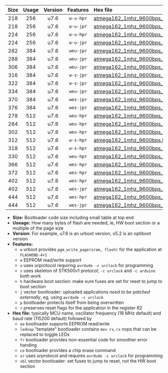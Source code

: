 |Size|Usage|Version|Features|Hex file|
|:-:|:-:|:-:|:-:|:--|
|218|256|u7.6|`w-u-hpr`|[atmega162_1mhz_9600bps_ur.hex](https://raw.githubusercontent.com/stefanrueger/urboot/main/atmega162_1mhz_9600bps_ur.hex)|
|218|256|u7.6|`w-u-jpr`|[atmega162_1mhz_9600bps_ur_vbl.hex](https://raw.githubusercontent.com/stefanrueger/urboot/main/atmega162_1mhz_9600bps_ur_vbl.hex)|
|224|256|u7.6|`w-u-hpr`|[atmega162_1mhz_9600bps_lednop_ur.hex](https://raw.githubusercontent.com/stefanrueger/urboot/main/atmega162_1mhz_9600bps_lednop_ur.hex)|
|224|256|u7.6|`w-u-jpr`|[atmega162_1mhz_9600bps_lednop_ur_vbl.hex](https://raw.githubusercontent.com/stefanrueger/urboot/main/atmega162_1mhz_9600bps_lednop_ur_vbl.hex)|
|282|384|u7.6|`weu-jpr`|[atmega162_1mhz_9600bps_ee_ur_vbl.hex](https://raw.githubusercontent.com/stefanrueger/urboot/main/atmega162_1mhz_9600bps_ee_ur_vbl.hex)|
|288|384|u7.6|`weu-jpr`|[atmega162_1mhz_9600bps_ee_lednop_ur_vbl.hex](https://raw.githubusercontent.com/stefanrueger/urboot/main/atmega162_1mhz_9600bps_ee_lednop_ur_vbl.hex)|
|306|384|u7.6|`weu-jpr`|[atmega162_1mhz_9600bps_ee_lednop_fr_ur_vbl.hex](https://raw.githubusercontent.com/stefanrueger/urboot/main/atmega162_1mhz_9600bps_ee_lednop_fr_ur_vbl.hex)|
|316|384|u7.6|`w-s-jpr`|[atmega162_1mhz_9600bps_vbl.hex](https://raw.githubusercontent.com/stefanrueger/urboot/main/atmega162_1mhz_9600bps_vbl.hex)|
|322|384|u7.6|`w-s-jpr`|[atmega162_1mhz_9600bps_lednop_vbl.hex](https://raw.githubusercontent.com/stefanrueger/urboot/main/atmega162_1mhz_9600bps_lednop_vbl.hex)|
|334|384|u7.6|`weu-jpr`|[atmega162_1mhz_9600bps_ee_lednop_fr_ce_ur_vbl.hex](https://raw.githubusercontent.com/stefanrueger/urboot/main/atmega162_1mhz_9600bps_ee_lednop_fr_ce_ur_vbl.hex)|
|370|384|u7.6|`wes-jpr`|[atmega162_1mhz_9600bps_ee_vbl.hex](https://raw.githubusercontent.com/stefanrueger/urboot/main/atmega162_1mhz_9600bps_ee_vbl.hex)|
|376|384|u7.6|`wes-jpr`|[atmega162_1mhz_9600bps_ee_lednop_vbl.hex](https://raw.githubusercontent.com/stefanrueger/urboot/main/atmega162_1mhz_9600bps_ee_lednop_vbl.hex)|
|278|512|u7.6|`weu-hpr`|[atmega162_1mhz_9600bps_ee_ur.hex](https://raw.githubusercontent.com/stefanrueger/urboot/main/atmega162_1mhz_9600bps_ee_ur.hex)|
|284|512|u7.6|`weu-hpr`|[atmega162_1mhz_9600bps_ee_lednop_ur.hex](https://raw.githubusercontent.com/stefanrueger/urboot/main/atmega162_1mhz_9600bps_ee_lednop_ur.hex)|
|302|512|u7.6|`weu-hpr`|[atmega162_1mhz_9600bps_ee_lednop_fr_ur.hex](https://raw.githubusercontent.com/stefanrueger/urboot/main/atmega162_1mhz_9600bps_ee_lednop_fr_ur.hex)|
|312|512|u7.6|`w-s-hpr`|[atmega162_1mhz_9600bps.hex](https://raw.githubusercontent.com/stefanrueger/urboot/main/atmega162_1mhz_9600bps.hex)|
|318|512|u7.6|`w-s-hpr`|[atmega162_1mhz_9600bps_lednop.hex](https://raw.githubusercontent.com/stefanrueger/urboot/main/atmega162_1mhz_9600bps_lednop.hex)|
|330|512|u7.6|`weu-hpr`|[atmega162_1mhz_9600bps_ee_lednop_fr_ce_ur.hex](https://raw.githubusercontent.com/stefanrueger/urboot/main/atmega162_1mhz_9600bps_ee_lednop_fr_ce_ur.hex)|
|366|512|u7.6|`wes-hpr`|[atmega162_1mhz_9600bps_ee.hex](https://raw.githubusercontent.com/stefanrueger/urboot/main/atmega162_1mhz_9600bps_ee.hex)|
|372|512|u7.6|`wes-hpr`|[atmega162_1mhz_9600bps_ee_lednop.hex](https://raw.githubusercontent.com/stefanrueger/urboot/main/atmega162_1mhz_9600bps_ee_lednop.hex)|
|402|512|u7.6|`wes-hpr`|[atmega162_1mhz_9600bps_ee_lednop_fr.hex](https://raw.githubusercontent.com/stefanrueger/urboot/main/atmega162_1mhz_9600bps_ee_lednop_fr.hex)|
|402|512|u7.6|`wes-jpr`|[atmega162_1mhz_9600bps_ee_lednop_fr_vbl.hex](https://raw.githubusercontent.com/stefanrueger/urboot/main/atmega162_1mhz_9600bps_ee_lednop_fr_vbl.hex)|
|444|512|u7.6|`wes-hpr`|[atmega162_1mhz_9600bps_ee_lednop_fr_ce.hex](https://raw.githubusercontent.com/stefanrueger/urboot/main/atmega162_1mhz_9600bps_ee_lednop_fr_ce.hex)|
|444|512|u7.6|`wes-jpr`|[atmega162_1mhz_9600bps_ee_lednop_fr_ce_vbl.hex](https://raw.githubusercontent.com/stefanrueger/urboot/main/atmega162_1mhz_9600bps_ee_lednop_fr_ce_vbl.hex)|

- **Size:** Bootloader code size including small table at top end
- **Useage:** How many bytes of flash are needed, ie, HW boot section or a multiple of the page size
- **Version:** For example, u7.6 is an urboot version, o5.2 is an optiboot version
- **Features:**
  + `w` urboot provides `pgm_write_page(sram, flash)` for the application at `FLASHEND-4+1`
  + `e` EEPROM read/write support
  + `u` uses urprotocol requiring `avrdude -c urclock` for programming
  + `s` uses skeleton of STK500v1 protocol; `-c urclock` and `-c arduino` both work
  + `h` hardware boot section: make sure fuses are set for reset to jump to boot section
  + `j` vector bootloader: uploaded applications *need to be patched externally*, eg, using `avrdude -c urclock`
  + `p` bootloader protects itself from being overwritten
  + `r` preserves reset flags for the application in the register R2
- **Hex file:** typically MCU name, oscillator frequency (16 MHz default) and baud rate (115200 default) followed by
  + `ee` bootloader supports EEPROM read/write
  + `lednop` "template" bootloader contains `mov rx,rx` nops that can be replaced to toggle LEDs
  + `fr` bootloader provides non-essential code for smoother error handing
  + `ce` bootloader provides a chip erase command
  + `ur` uses urprotocol and requires `avrdude -c urclock` for programming
  + `vbl` vector bootloader: set fuses to jump to reset, not the HW boot section
